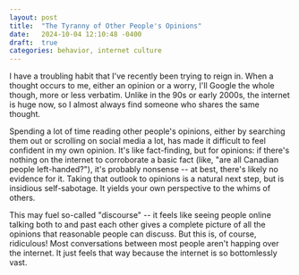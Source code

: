 ```yaml
---
layout: post
title:  "The Tyranny of Other People's Opinions"
date:   2024-10-04 12:10:48 -0400
draft:  true
categories: behavior, internet culture
---
```

I have a troubling habit that I've recently been trying to reign in. When a thought occurs to me, either an opinion or a worry, I'll Google the whole though, more or less verbatim. Unlike in the 90s or early 2000s, the internet is huge now, so I almost always find someone who shares the same thought.


Spending a lot of time reading other people's opinions, either by searching them out or scrolling on social media a lot, has made it difficult to feel confident in my own opinion. It's like fact-finding, but for opinions: if there's nothing on the internet to corroborate a basic fact (like, "are all Canadian people left-handed?"), it's probably nonsense -- at best, there's likely no evidence for it. Taking that outlook to opinions is a natural next step, but is insidious self-sabotage. It yields your own perspective to the whims of others.

This may fuel so-called "discourse" -- it feels like seeing people online talking both to and past each other gives a complete picture of all the opinions that reasonable people can discuss. But this is, of course, ridiculous! Most conversations between most people aren't happing over the internet. It just feels that way because the internet is so bottomlessly vast.
